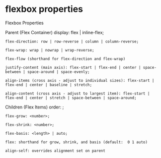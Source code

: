 # flexbox properties

Flexbox Properties

Parent (Flex Container)
	display: flex | inline-flex;

	flex-direction: row | row-reverse | column | column-reverse;

	flex-wrap: wrap | nowrap | wrap-reverse;

	flex-flow (shorthand for flex-direction and flex-wrap)

	justify-content (main axis): flex-start | flex-end | center | space-between | space-around | space-evenly;

	align-items (cross axis - adjust to individual sizes): flex-start | flex-end | center | baseline | stretch;

	align-content (cross axis - adjust to largest item): flex-start | flex-end | center | stretch | space-between | space-around;


Children (Flex Items)
	order: <integer>;

	flex-grow: <number>; 

	flex-shrink: <number>; 

	flex-basis: <length> | auto;

	flex: shorthand for grow, shrink, and basis (default:  0 1 auto)
	
	align-self: overrides alignment set on parent


